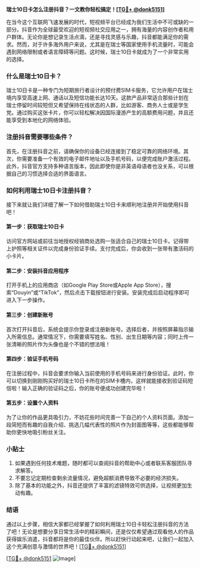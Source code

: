 **瑞士10日卡怎么注册抖音？一文教你轻松搞定！[[TG💪+ @donk5151](https://t.me/s/donk5151)]**

在当今这个互联网飞速发展的时代，短视频平台已经成为我们生活中不可或缺的一部分。抖音作为全球最受欢迎的短视频社交应用之一，拥有海量的内容创作者和用户群体。无论你是想记录生活点滴，还是寻找灵感与乐趣，抖音都能满足你的需求。然而，对于许多海外用户来说，尤其是在瑞士等国家使用手机流量时，可能会遇到网络限制或者语言障碍等问题。这时候，瑞士10日卡就成为了一个非常实用的选择。

### 什么是瑞士10日卡？

瑞士10日卡是一种专门为短期旅行者设计的预付费SIM卡服务，它允许用户在瑞士境内享受高速上网、通话以及短信功能长达10天。这款产品非常适合那些计划在瑞士停留时间较短但又希望保持在线状态的人群，比如游客、商务人士或是学生党。通过购买这张卡片，你可以轻松解决因国际漫游产生的高额费用问题，并且还能享受到本地化的网络体验。

### 注册抖音需要哪些条件？

首先，在注册抖音之前，请确保你的设备已经连接到了稳定可靠的网络环境。其次，你需要准备一个有效的电子邮件地址以及手机号码，以便完成账户激活过程。此外，抖音官方支持多种语言版本，因此即使你是非英语母语者也没关系，可以根据自己的习惯选择合适的界面语言。

### 如何利用瑞士10日卡注册抖音？

接下来就让我们详细了解一下如何借助瑞士10日卡来顺利地注册并开始使用抖音吧！

#### 第一步：获取瑞士10日卡

访问官方网站或前往当地授权经销商处选购一张适合自己的瑞士10日卡。记得带上护照等相关证件以完成身份验证手续。支付完成后，你会收到一张带有激活码的小卡片。

#### 第二步：安装抖音应用程序

打开手机上的应用商店（如Google Play Store或Apple App Store），搜索“Douyin”或“TikTok”，然后点击下载按钮进行安装。安装完成后启动程序即可进入下一步操作。

#### 第三步：创建新账号

首次打开抖音后，系统会提示你登录或注册新账号。选择后者，并按照屏幕指示输入所需信息。通常情况下，你需要填写姓名、性别、出生日期等内容；同时上传一张清晰的照片作为头像也是个不错的想法哦！

#### 第四步：验证手机号码

在注册过程中，抖音会要求你输入当前使用的手机号码来进行身份验证。此时，你可以切换到刚刚购买好的瑞士10日卡所在的SIM卡槽内，这样就能接收到验证码短信啦！输入正确的验证码之后，你的账号便成功创建完毕啦！

#### 第五步：设置个人资料

为了让你的作品更具吸引力，不妨花些时间完善一下自己的个人资料页面。添加一段简短而有趣的自我介绍、挑选几幅代表性的照片作为封面图等等，这些都能够帮助你更快地吸引粉丝关注。

### 小贴士

1. 如果遇到任何技术难题，随时都可以查阅抖音的帮助中心或者联系客服团队寻求解答。
2. 不要忘记定期检查剩余流量情况，避免超额消费导致不必要的经济损失。
3. 除了基本的功能之外，抖音还提供了丰富的滤镜特效可供选择，让视频更加生动有趣。

### 结语

通过以上步骤，相信大家都已经掌握了如何利用瑞士10日卡轻松注册抖音的方法了吧！无论是想要分享日常生活中的精彩瞬间，还是仅仅希望通过观看他人的作品获得娱乐消遣，抖音都将是你的最佳伙伴。所以赶快行动起来吧，让我们一起加入这个充满创意与激情的世界吧！[[TG💪+ @donk5151](https://t.me/s/donk5151)]

[[TG💪+ @donk5151](https://t.me/s/donk5151) ![Image](https://i.postimg.cc/rwNCRYN7/Snipaste-2025-04-30-17-27-05.png)]